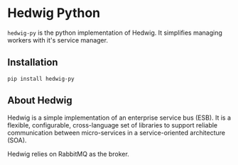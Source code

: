 # Hedwig Python

``hedwig-py`` is the python implementation of Hedwig. It simplifies managing workers with it's service manager.

## Installation
```
pip install hedwig-py
```

## About Hedwig

Hedwig is a simple implementation of an enterprise service bus (ESB). It is a flexible, configurable, cross-language set of libraries to support reliable communication between micro-services in a service-oriented architecture (SOA).

Hedwig relies on RabbitMQ as the broker.